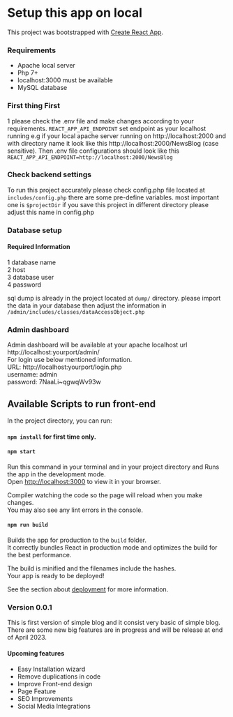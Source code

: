 # Setup this app on local

This project was bootstrapped with [Create React App](https://github.com/facebook/create-react-app).

### Requirements
* Apache local server
* Php 7+
* localhost:3000 must be available
* MySQL database

### First thing First
1 please check the .env file and make changes according to your requirements.
`REACT_APP_API_ENDPOINT` set endpoint as your localhost running e.g if your local apache server running on http://localhost:2000 and with directory name it look like this http://localhost:2000/NewsBlog (case sensitive). Then .env file configurations should look like this `REACT_APP_API_ENDPOINT=http://localhost:2000/NewsBlog` 

### Check backend settings
To run this project accurately please check config.php file located at `includes/config.php` 
there are some pre-define variables. most important one is `$projectDir` if you save this project in different directory please adjust this name in config.php 

### Database setup
#### Required Information
1 database name\
2 host\
3 database user\
4 password

sql dump is already in the project located at `dump/` directory. please import the data in your database then adjust the information in `/admin/includes/classes/dataAccessObject.php`

### Admin dashboard
Admin dashboard will be available at your apache localhost url http://localhost:yourport/admin/ \
For login use below mentioned information.\
URL: http://localhost:yourport/login.php \
username: admin\
password: 7NaaLi~qgwqWv93w

## Available Scripts to run front-end

In the project directory, you can run:

#### `npm install` for first time only.

#### `npm start`

Run this command in your terminal and in your project directory and Runs the app in the development mode.\
Open [http://localhost:3000](http://localhost:3000) to view it in your browser.

Compiler watching the code so the page will reload when you make changes.\
You may also see any lint errors in the console.

#### `npm run build`

Builds the app for production to the `build` folder.\
It correctly bundles React in production mode and optimizes the build for the best performance.

The build is minified and the filenames include the hashes.\
Your app is ready to be deployed!

See the section about [deployment](https://facebook.github.io/create-react-app/docs/deployment) for more information.

### Version 0.0.1
This is first version of simple blog and it consist very basic of simple blog. There are some new big features are in progress and will be release at end of April 2023.

#### Upcoming features
* Easy Installation wizard
* Remove duplications in code
* Improve Front-end design
* Page Feature
* SEO Improvements
* Social Media Integrations